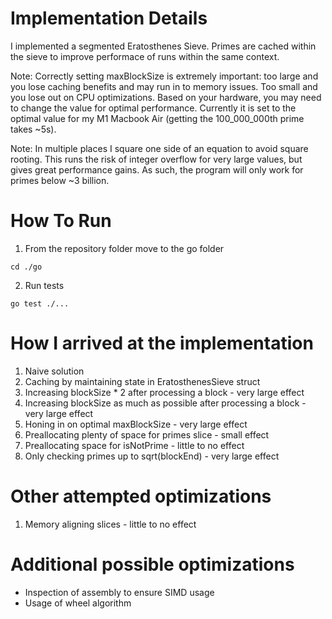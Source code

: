 # Implementation Details
I implemented a segmented Eratosthenes Sieve. 
Primes are cached within the sieve to improve performace of runs within the same context.  

Note: Correctly setting maxBlockSize is extremely important: too large and you lose caching benefits 
and may run in to memory issues. Too small and you lose out on CPU optimizations.
Based on your hardware, you may need to change the value for optimal performance. 
Currently it is set to the optimal value for my M1 Macbook Air 
(getting the 100_000_000th prime takes ~5s).   

Note: In multiple places I square one side of an equation to avoid square rooting.
This runs the risk of integer overflow for very large values, but gives great performance gains.
As such, the program will only work for primes below ~3 billion.

# How To Run
1. From the repository folder move to the go folder
```
cd ./go
```
2. Run tests
```
go test ./...
```

# How I arrived at the implementation
1. Naive solution
2. Caching by maintaining state in EratosthenesSieve struct
3. Increasing blockSize * 2 after processing a block - very large effect
4. Increasing blockSize as much as possible after processing a block - very large effect
5. Honing in on optimal maxBlockSize - very large effect
6. Preallocating plenty of space for primes slice - small effect
7. Preallocating space for isNotPrime - little to no effect
8. Only checking primes up to sqrt(blockEnd) - very large effect

# Other attempted optimizations
1. Memory aligning slices - little to no effect

# Additional possible optimizations
- Inspection of assembly to ensure SIMD usage
- Usage of wheel algorithm
